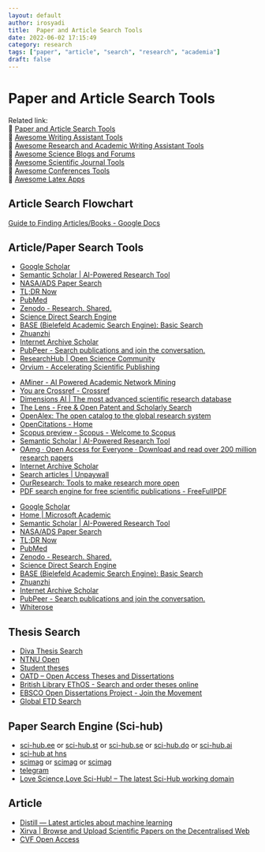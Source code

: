 ```yaml
---
layout: default
author: irosyadi
title:  Paper and Article Search Tools
date: 2022-06-02 17:15:49
category: research
tags: ["paper", "article", "search", "research", "academia"]
draft: false
---
```


# Paper and Article Search Tools

Related link:  
🔗 [Paper and Article Search Tools](/research/paper-search)  
🔗 [Awesome Writing Assistant Tools](/app/writing-assitant-app)  
🔗 [Awesome Research and Academic Writing Assistant Tools](/research/paper-tool)  
🔗 [Awesome Science Blogs and Forums](/research/science-blog)  
🔗 [Awesome Scientific Journal Tools](/research/journal-tool)  
🔗 [Awesome Conferences Tools](/research/conference-tool)  
🔗 [Awesome Latex Apps](/research/latex-app)  

## Article Search Flowchart
[Guide to Finding Articles/Books - Google Docs](https://docs.google.com/document/d/1ZwWs8JOrlkrrqiHwkQSwc4_NM85Zbzc9t9ifQ1rHZgM/edit)

## Article/Paper Search Tools
- [Google Scholar](https://scholar.google.com/)
- [Semantic Scholar | AI-Powered Research Tool](https://www.semanticscholar.org/)
- [NASA/ADS Paper Search](https://ui.adsabs.harvard.edu/)
- [TL;DR Now](https://tldrnow.com/)
- [PubMed](https://pubmed.ncbi.nlm.nih.gov/)
- [Zenodo - Research. Shared.](https://zenodo.org/)
- [Science Direct Search Engine](https://www.sciencedirect.com/search?qs=)
- [BASE (Bielefeld Academic Search Engine): Basic Search](https://www.base-search.net/)
- [Zhuanzhi](https://www.zhuanzhi.ai/)
- [Internet Archive Scholar](https://scholar.archive.org/)
- [PubPeer - Search publications and join the conversation.](https://pubpeer.com/)
- [ResearchHub | Open Science Community](https://www.researchhub.com/all)
- [Orvium - Accelerating Scientific Publishing](https://orvium.io/researcher/)
* [AMiner - AI Powered Academic Network Mining](https://www.aminer.org/)
* [You are Crossref - Crossref](https://www.crossref.org/)
* [Dimensions AI | The most advanced scientific research database](https://www.dimensions.ai/)
* [The Lens - Free & Open Patent and Scholarly Search](https://www.lens.org/)
* [OpenAlex: The open catalog to the global research system](https://openalex.org/)
* [OpenCitations - Home](https://opencitations.net/)
* [Scopus preview - Scopus - Welcome to Scopus](https://www.scopus.com/home.uri)
* [Semantic Scholar | AI-Powered Research Tool](https://www.semanticscholar.org/)
* [OAmg · Open Access for Everyone · Download and read over 200 million research papers](https://oa.mg/)
* [Internet Archive Scholar](https://scholar.archive.org/)
* [Search articles | Unpaywall](http://unpaywall.org/articles)
* [OurResearch: Tools to make research more open](https://ourresearch.org/)
* [PDF search engine for free scientific publications - FreeFullPDF](http://www.freefullpdf.com/#gsc.tab=0)
- [Google Scholar](https://scholar.google.com/)
- [Home | Microsoft Academic](https://academic.microsoft.com/home)
- [Semantic Scholar | AI-Powered Research Tool](https://www.semanticscholar.org/)
- [NASA/ADS Paper Search](https://ui.adsabs.harvard.edu/)
- [TL;DR Now](https://tldrnow.com/)
- [PubMed](https://pubmed.ncbi.nlm.nih.gov/)
- [Zenodo - Research. Shared.](https://zenodo.org/)
- [Science Direct Search Engine](https://www.sciencedirect.com/search?qs=)
- [BASE (Bielefeld Academic Search Engine): Basic Search](https://www.base-search.net/)
- [Zhuanzhi](https://www.zhuanzhi.ai/)
- [Internet Archive Scholar](https://scholar.archive.org/)
- [PubPeer - Search publications and join the conversation.](https://pubpeer.com/)
- [Whiterose](https://eprints.whiterose.ac.uk/)

## Thesis Search
- [Diva Thesis Search](https://www.diva-portal.org/smash/search.jsf?dswid=-4671)
- [NTNU Open](https://ntnuopen.ntnu.no/ntnu-xmlui/)
- [Student theses](https://www.diva-portal.org/)
- [OATD – Open Access Theses and Dissertations](https://oatd.org/)
- [British Library EThOS - Search and order theses online](https://ethos.bl.uk/Home.do;jsessionid=69F98BD591E9D270DF481A5F0F53DB09)
- [EBSCO Open Dissertations Project - Join the Movement](https://biblioboard.com/opendissertations/)
- [Global ETD Search](http://search.ndltd.org/)

## Paper Search Engine (Sci-hub)
- [sci-hub.ee](https://sci-hub.ee/) or [sci-hub.st](https://sci-hub.st/) or [sci-hub.se](https://sci-hub.se/) or [sci-hub.do](https://sci-hub.do/) or [sci-hub.ai](https://sci-hub.ai/)
- [sci-hub at hns](http://sci-hub.hns.hns.to/)
- [scimag](http://gen.lib.rus.ec/scimag/) or [scimag](http://libgen.rs/scimag/) or [scimag](https://libgen.fun/scimag)
- [telegram](https://telegram.me/scihubot)
- [Love Science,Love Sci-Hub! – The latest Sci-Hub working domain](https://lovescihub.wordpress.com/)

## Article
- [Distill — Latest articles about machine learning](https://distill.pub/)
- [Xirva | Browse and Upload Scientific Papers on the Decentralised Web](https://www.xirva.org/)
- [CVF Open Access](https://openaccess.thecvf.com/menu)




